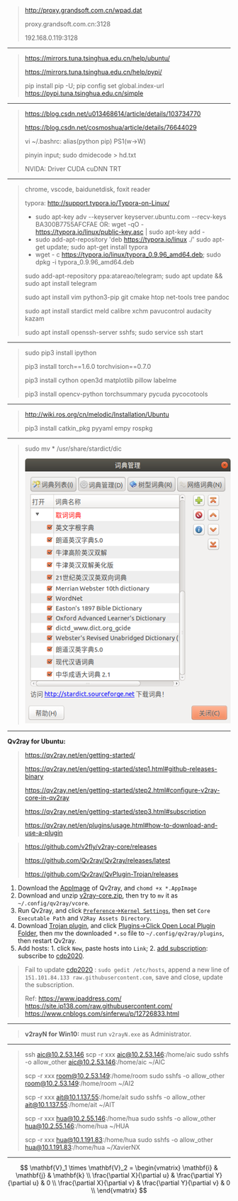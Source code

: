 >  http://proxy.grandsoft.com.cn/wpad.dat
>
>  proxy.grandsoft.com.cn:3128
>
>  192.168.0.119:3128

---

>  https://mirrors.tuna.tsinghua.edu.cn/help/ubuntu/
>
>  https://mirrors.tuna.tsinghua.edu.cn/help/pypi/
>
>  pip install pip -U; 
>  pip config set global.index-url https://pypi.tuna.tsinghua.edu.cn/simple

---

>https://blog.csdn.net/u013468614/article/details/103734770
>
>https://blog.csdn.net/cosmoshua/article/details/76644029
>
>vi ~/.bashrc: alias(python pip) PS1(w->W)
>
>pinyin input; sudo dmidecode > hd.txt
>
>NVIDA: Driver CUDA cuDNN TRT

---


> chrome, vscode, baidunetdisk, foxit reader
>
> typora: http://support.typora.io/Typora-on-Linux/
>
> - sudo apt-key adv --keyserver keyserver.ubuntu.com --recv-keys BA300B7755AFCFAE
>   OR: wget -qO - https://typora.io/linux/public-key.asc | sudo apt-key add -
> - sudo add-apt-repository 'deb https://typora.io/linux ./'
>   sudo apt-get update; sudo apt-get install typora
> - wget - c https://typora.io/linux/typora_0.9.96_amd64.deb; 
>   sudo dpkg -i typora_0.9.96_amd64.deb
>
> sudo add-apt-repository ppa:atareao/telegram; 
> sudo apt update && sudo apt install telegram
>
> sudo apt install vim python3-pip git cmake htop net-tools tree pandoc
>
> sudo apt install stardict meld calibre xchm pavucontrol audacity kazam
>
> sudo apt install openssh-server sshfs; sudo service ssh start

---


> sudo pip3 install ipython
> 
> pip3 install torch==1.6.0 torchvision==0.7.0
> 
> pip3 install cython open3d matplotlib pillow labelme
>
> pip3 install opencv-python torchsummary pycuda pycocotools

---

> http://wiki.ros.org/cn/melodic/Installation/Ubuntu
>
> pip3 install catkin_pkg pyyaml empy rospkg

---

> sudo mv * /usr/share/stardict/dic
>
> ![stardict](./stardict.png)

---

**Qv2ray for Ubuntu:**

> https://qv2ray.net/en/getting-started/
>
> https://qv2ray.net/en/getting-started/step1.html#github-releases-binary
>
> https://qv2ray.net/en/getting-started/step2.html#configure-v2ray-core-in-qv2ray
>
> https://qv2ray.net/en/getting-started/step3.html#subscription
>
> https://qv2ray.net/en/plugins/usage.html#how-to-download-and-use-a-plugin
>

> https://github.com/v2fly/v2ray-core/releases
>
> https://github.com/Qv2ray/Qv2ray/releases/latest
>
> https://github.com/Qv2ray/QvPlugin-Trojan/releases
>

1. Download the [AppImage](https://github.com/Qv2ray/Qv2ray/releases/download/v2.6.3/Qv2ray.v2.6.3.linux-x64.AppImage) of Qv2ray, and `chomd +x *.AppImage`
2. Download and unzip [v2ray-core.zip](https://github.com/v2fly/v2ray-core/releases/download/v4.33.0/v2ray-linux-64.zip), then try to `mv` it as `~/.config/qv2ray/vcore`.
3. Run Qv2ray, and click [`Preference`->`Kernel Settings`](https://qv2ray.net/en/getting-started/step2.html#configure-v2ray-core-in-qv2ray), then set `Core Executable Path` and `V2Ray Assets Directory`.
4. Download [Trojan plugin](https://github.com/Qv2ray/QvPlugin-Trojan/releases/download/v2.0.0/QvTrojanPlugin.v2.0.0.linux-x64.so), and click [Plugins->Click Open Local Plugin Folder](https://qv2ray.net/en/plugins/usage.html#how-to-download-and-use-a-plugin), then mv the downloaded `*.so` file to `~/.config/qv2ray/plugins`, then restart Qv2ray.
5. Add hosts: 1. click `New`, paste hosts into `Link`; 2. [add subscription](https://qv2ray.net/en/getting-started/step3.html#subscription): subscribe to [cdp2020](https://raw.githubusercontent.com/cdp2020/v2ray/master/README.md). 

> Fail to update [cdp2020](https://raw.githubusercontent.com/cdp2020/v2ray/master/README.md) : `sudo gedit /etc/hosts`, append a new line of `151.101.84.133 raw.githubusercontent.com`, save and close, update the subscription.
>
> Ref: https://www.ipaddress.com/ https://site.ip138.com/raw.githubusercontent.com/ https://www.cnblogs.com/sinferwu/p/12726833.html

---

> **v2rayN for Win10:** must run `v2rayN.exe` as Administrator.

---

> ssh aic@10.2.53.146
> scp -r xxx aic@10.2.53.146:/home/aic
> sudo sshfs -o allow_other aic@10.2.53.146:/home/aic ~/AIC
>
> scp -r xxx room@10.2.53.149:/home/room
> sudo sshfs -o allow_other room@10.2.53.149:/home/room ~/AI2
>
> scp -r xxx ait@10.1.137.55:/home/ait
> sudo sshfs -o allow_other ait@10.1.137.55:/home/ait ~/AIT
>
> scp -r xxx hua@10.2.55.146:/home/hua
> sudo sshfs -o allow_other hua@10.2.55.146:/home/hua ~/HUA
>
> scp -r xxx hua@10.1.191.83:/home/hua
> sudo sshfs -o allow_other hua@10.1.191.83:/home/hua ~/XavierNX

---




$$
\mathbf{V}_1 \times \mathbf{V}_2 =  \begin{vmatrix} 
\mathbf{i} & \mathbf{j} & \mathbf{k} \\
\frac{\partial X}{\partial u} &  \frac{\partial Y}{\partial u} & 0 \\
\frac{\partial X}{\partial v} &  \frac{\partial Y}{\partial v} & 0 \\
\end{vmatrix}
$$


